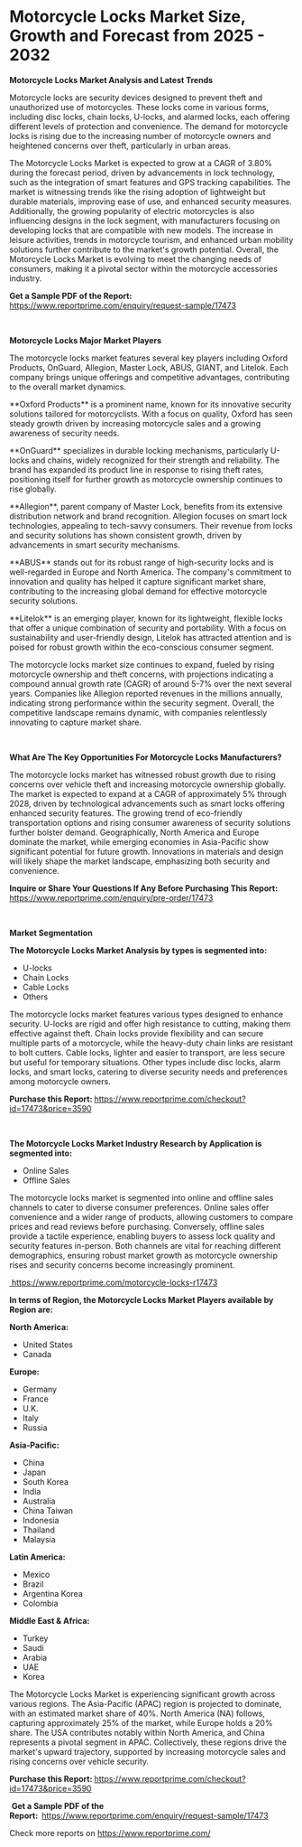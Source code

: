 <p><h1>Motorcycle Locks Market Size, Growth and Forecast from 2025 - 2032</h1></p><p><strong>Motorcycle Locks Market Analysis and Latest Trends</strong></p>
<p><p>Motorcycle locks are security devices designed to prevent theft and unauthorized use of motorcycles. These locks come in various forms, including disc locks, chain locks, U-locks, and alarmed locks, each offering different levels of protection and convenience. The demand for motorcycle locks is rising due to the increasing number of motorcycle owners and heightened concerns over theft, particularly in urban areas.</p><p>The Motorcycle Locks Market is expected to grow at a CAGR of 3.80% during the forecast period, driven by advancements in lock technology, such as the integration of smart features and GPS tracking capabilities. The market is witnessing trends like the rising adoption of lightweight but durable materials, improving ease of use, and enhanced security measures. Additionally, the growing popularity of electric motorcycles is also influencing designs in the lock segment, with manufacturers focusing on developing locks that are compatible with new models. The increase in leisure activities, trends in motorcycle tourism, and enhanced urban mobility solutions further contribute to the market's growth potential. Overall, the Motorcycle Locks Market is evolving to meet the changing needs of consumers, making it a pivotal sector within the motorcycle accessories industry.</p></p>
<p><strong>Get a Sample PDF of the Report:&nbsp;</strong> <a href="https://www.reportprime.com/enquiry/request-sample/17473?utm_campaign=3441&utm_medium=2&utm_source=Github&utm_content=ia&utm_term=18032025&utm_id=motorcycle-locks">https://www.reportprime.com/enquiry/request-sample/17473</a></p>
<p>&nbsp;</p>
<p><strong>Motorcycle Locks Major Market Players</strong></p>
<p><p>The motorcycle locks market features several key players including Oxford Products, OnGuard, Allegion, Master Lock, ABUS, GIANT, and Litelok. Each company brings unique offerings and competitive advantages, contributing to the overall market dynamics.</p><p>**Oxford Products** is a prominent name, known for its innovative security solutions tailored for motorcyclists. With a focus on quality, Oxford has seen steady growth driven by increasing motorcycle sales and a growing awareness of security needs.</p><p>**OnGuard** specializes in durable locking mechanisms, particularly U-locks and chains, widely recognized for their strength and reliability. The brand has expanded its product line in response to rising theft rates, positioning itself for further growth as motorcycle ownership continues to rise globally.</p><p>**Allegion**, parent company of Master Lock, benefits from its extensive distribution network and brand recognition. Allegion focuses on smart lock technologies, appealing to tech-savvy consumers. Their revenue from locks and security solutions has shown consistent growth, driven by advancements in smart security mechanisms.</p><p>**ABUS** stands out for its robust range of high-security locks and is well-regarded in Europe and North America. The company's commitment to innovation and quality has helped it capture significant market share, contributing to the increasing global demand for effective motorcycle security solutions.</p><p>**Litelok** is an emerging player, known for its lightweight, flexible locks that offer a unique combination of security and portability. With a focus on sustainability and user-friendly design, Litelok has attracted attention and is poised for robust growth within the eco-conscious consumer segment.</p><p>The motorcycle locks market size continues to expand, fueled by rising motorcycle ownership and theft concerns, with projections indicating a compound annual growth rate (CAGR) of around 5-7% over the next several years. Companies like Allegion reported revenues in the millions annually, indicating strong performance within the security segment. Overall, the competitive landscape remains dynamic, with companies relentlessly innovating to capture market share.</p></p>
<p>&nbsp;</p>
<p><strong>What Are The Key Opportunities For Motorcycle Locks Manufacturers?</strong></p>
<p><p>The motorcycle locks market has witnessed robust growth due to rising concerns over vehicle theft and increasing motorcycle ownership globally. The market is expected to expand at a CAGR of approximately 5% through 2028, driven by technological advancements such as smart locks offering enhanced security features. The growing trend of eco-friendly transportation options and rising consumer awareness of security solutions further bolster demand. Geographically, North America and Europe dominate the market, while emerging economies in Asia-Pacific show significant potential for future growth. Innovations in materials and design will likely shape the market landscape, emphasizing both security and convenience.</p></p>
<p><strong>Inquire or Share Your Questions If Any Before Purchasing This Report:</strong> <a href="https://www.reportprime.com/enquiry/pre-order/17473?utm_campaign=3441&utm_medium=2&utm_source=Github&utm_content=ia&utm_term=18032025&utm_id=motorcycle-locks">https://www.reportprime.com/enquiry/pre-order/17473</a></p>
<p>&nbsp;</p>
<p><strong>Market Segmentation</strong></p>
<p><strong>The Motorcycle Locks Market Analysis by types is segmented into:</strong></p>
<p><ul><li>U-locks</li><li>Chain Locks</li><li>Cable Locks</li><li>Others</li></ul></p>
<p><p>The motorcycle locks market features various types designed to enhance security. U-locks are rigid and offer high resistance to cutting, making them effective against theft. Chain locks provide flexibility and can secure multiple parts of a motorcycle, while the heavy-duty chain links are resistant to bolt cutters. Cable locks, lighter and easier to transport, are less secure but useful for temporary situations. Other types include disc locks, alarm locks, and smart locks, catering to diverse security needs and preferences among motorcycle owners.</p></p>
<p><strong>Purchase this Report:&nbsp;</strong><a href="https://www.reportprime.com/checkout?id=17473&price=3590&utm_campaign=3441&utm_medium=2&utm_source=Github&utm_content=ia&utm_term=18032025&utm_id=motorcycle-locks">https://www.reportprime.com/checkout?id=17473&price=3590</a></p>
<p>&nbsp;</p>
<p><strong>The Motorcycle Locks Market Industry Research by Application is segmented into:</strong></p>
<p><ul><li>Online Sales</li><li>Offline Sales</li></ul></p>
<p><p>The motorcycle locks market is segmented into online and offline sales channels to cater to diverse consumer preferences. Online sales offer convenience and a wider range of products, allowing customers to compare prices and read reviews before purchasing. Conversely, offline sales provide a tactile experience, enabling buyers to assess lock quality and security features in-person. Both channels are vital for reaching different demographics, ensuring robust market growth as motorcycle ownership rises and security concerns become increasingly prominent.</p></p>
<p><a href="https://www.reportprime.com/motorcycle-locks-r17473?utm_campaign=3441&utm_medium=2&utm_source=Github&utm_content=ia&utm_term=18032025&utm_id=motorcycle-locks">&nbsp;https://www.reportprime.com/motorcycle-locks-r17473</a></p>
<p><strong>In terms of Region, the Motorcycle Locks Market Players available by Region are:</strong></p>
<p>
    <p> <strong> North America: </strong>
        <ul>
            <li>United States</li>
            <li>Canada</li>
        </ul>
        </p> 
    <p> <strong> Europe: </strong>
        <ul>
            <li>Germany</li>
            <li>France</li>
            <li>U.K.</li>
            <li>Italy</li>
            <li>Russia</li>
        </ul>
        </p> 
    <p> <strong> Asia-Pacific: </strong>
        <ul>
            <li>China</li>
            <li>Japan</li>
            <li>South Korea</li>
            <li>India</li>
            <li>Australia</li>
            <li>China Taiwan</li>
            <li>Indonesia</li>
            <li>Thailand</li>
            <li>Malaysia</li>
        </ul>
        </p> 
    <p> <strong> Latin America: </strong>
        <ul>
            <li>Mexico</li>
            <li>Brazil</li>
            <li>Argentina Korea</li>
            <li>Colombia</li>
        </ul>
        </p> 
    <p> <strong> Middle East & Africa: </strong>
        <ul>
            <li>Turkey</li>
            <li>Saudi</li>
            <li>Arabia</li>
            <li>UAE</li>
            <li>Korea</li>
        </ul>
    </p>
    </p>
<p><p>The Motorcycle Locks Market is experiencing significant growth across various regions. The Asia-Pacific (APAC) region is projected to dominate, with an estimated market share of 40%. North America (NA) follows, capturing approximately 25% of the market, while Europe holds a 20% share. The USA contributes notably within North America, and China represents a pivotal segment in APAC. Collectively, these regions drive the market's upward trajectory, supported by increasing motorcycle sales and rising concerns over vehicle security.</p></p>
<p><strong>Purchase this Report: </strong><a href="https://www.reportprime.com/checkout?id=17473&price=3590&utm_campaign=3441&utm_medium=2&utm_source=Github&utm_content=ia&utm_term=18032025&utm_id=motorcycle-locks">https://www.reportprime.com/checkout?id=17473&price=3590</a></p>
<p>&nbsp;<strong>Get a Sample PDF of the Report:&nbsp;&nbsp;</strong><a href="https://www.reportprime.com/enquiry/request-sample/17473?utm_campaign=3441&utm_medium=2&utm_source=Github&utm_content=ia&utm_term=18032025&utm_id=motorcycle-locks">https://www.reportprime.com/enquiry/request-sample/17473</a></p>
<p><strong></strong></p>
<p>Check more reports on <a href="https://www.reportprime.com/?utm_campaign=3441&utm_medium=2&utm_source=Github&utm_content=ia&utm_term=18032025&utm_id=motorcycle-locks">https://www.reportprime.com/</a></p>